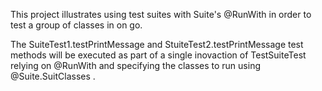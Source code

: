 This project illustrates using test suites with Suite's @RunWith
in order to test a group of classes in on go.

The SuiteTest1.testPrintMessage and StuiteTest2.testPrintMessage test methods
will be executed as part of a single inovaction of TestSuiteTest relying on @RunWith and specifying the classes to run
using @Suite.SuitClasses .

